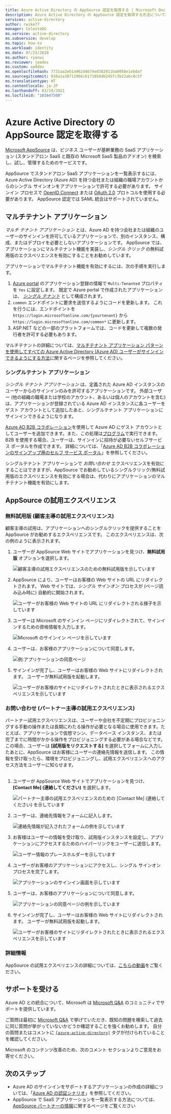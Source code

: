```yaml
---
title: Azure Active Directory の AppSource 認定を取得する | Microsoft Docs
description: Azure Active Directory の AppSource 認定を取得する方法について説明します。
services: active-directory
author: rwike77
manager: CelesteDG
ms.service: active-directory
ms.subservice: develop
ms.topic: how-to
ms.workload: identity
ms.date: 07/23/2020
ms.author: ryanwi
ms.reviewer: jeedes
ms.custom: aaddev
ms.openlocfilehash: 7731aa2eb1a962d4674ed382911ba0058e1ebdaf
ms.sourcegitcommit: 910a1a38711966cb171050db245fc3b22abc8c5f
ms.translationtype: HT
ms.contentlocale: ja-JP
ms.lasthandoff: 03/19/2021
ms.locfileid: "101647508"
---
```

# <a name="get-appsource-certified-for-azure-active-directory"></a>Azure Active Directory の AppSource 認定を取得する

[Microsoft AppSource](https://appsource.microsoft.com/) は、ビジネス ユーザーが基幹業務の SaaS アプリケーション (スタンドアロン SaaS と既存の Microsoft SaaS 製品のアドオン) を検索し、試し、管理するためのサービスです。

AppSource でスタンドアロン SaaS アプリケーションを一覧表示するには、Azure Active Directory (Azure AD) を持つ会社または組織の職場アカウントからのシングル サインオンをアプリケーションで許可する必要があります。 サインイン プロセスで [OpenID Connect](v2-protocols-oidc.md) または [OAuth 2.0](v2-oauth2-auth-code-flow.md) プロトコルを使用する必要があります。 AppSource 認定では SAML 統合はサポートされていません。

## <a name="multi-tenant-applications"></a>マルチテナント アプリケーション

*マルチ テナント アプリケーション* とは、Azure AD を持つ会社または組織のユーザーのサインインを許可しているアプリケーションで、別のインスタンス、構成、またはデプロイを必要としないアプリケーションです。 AppSource では、アプリケーションにマルチテナント機能を実装し、*シングル クリック* の無料試用版のエクスペリエンスを有効にすることをお勧めしています。

アプリケーションでマルチテナント機能を有効にするには、次の手順を実行します。
1. [Azure portal](https://portal.azure.com/#blade/Microsoft_AAD_IAM/ActiveDirectoryMenuBlade/RegisteredApps) のアプリケーション登録の情報で `Multi-Tenanted` プロパティを `Yes` に設定します。 既定で Azure portal で作成されたアプリケーションは、 *[シングル テナント](#single-tenant-applications)* として構成されます。
1. `common` エンドポイントに要求を送信するようにコードを更新します。 これを行うには、エンドポイントを `https://login.microsoftonline.com/{yourtenant}` から `https://login.microsoftonline.com/common*` に更新します。
1. ASP.NET などの一部のプラットフォームでは、コードを更新して複数の発行者を許可する必要もあります。

マルチテナントの詳細については、[マルチテナント アプリケーション パターンを使用してすべての Azure Active Directory (Azure AD) ユーザーがサインインできるようにする方法](howto-convert-app-to-be-multi-tenant.md)に関するページを参照してください。

### <a name="single-tenant-applications"></a>シングルテナント アプリケーション

*シングル テナント アプリケーション* は、定義された Azure AD インスタンスのユーザーからのサインインのみを許可するアプリケーションです。 外部ユーザー (他の組織の職場または学校のアカウント、あるいは個人のアカウントを含む) は、アプリケーションが登録されている Azure AD インスタンスに各ユーザーをゲスト アカウントとして追加したあと、シングルテナント アプリケーションにサインインできるようになります。 

[Azure AD B2B コラボレーション](../external-identities/what-is-b2b.md)を使用して Azure AD にゲスト アカウントとしてユーザーを追加できます。また、この処理は[プログラム](../../active-directory-b2c/code-samples.md)で実行できます。 B2B を使用する場合、ユーザーは、サインインに招待が必要ないセルフサービス ポータルを作成できます。 詳細については、「[Azure AD B2B コラボレーションのサインアップ用のセルフ サービス ポータル](../external-identities/self-service-portal.md)」を参照してください。

シングルテナント アプリケーションで *お問い合わせ* エクスペリエンスを有効にすることはできますが、AppSource でお勧めしているシングルクリック/無料試用版のエクスペリエンスを有効にする場合は、代わりにアプリケーションのマルチテナント機能を有効にします。

## <a name="appsource-trial-experiences"></a>AppSource の試用エクスペリエンス

### <a name="free-trial-customer-led-trial-experience"></a>無料試用版 (顧客主導の試用エクスペリエンス)

顧客主導の試用は、アプリケーションへのシングルクリックを提供することを AppSource がお勧めするエクスペリエンスです。 このエクスペリエンスは、次の例のように表示されます。

1.  ユーザーが AppSource Web サイトでアプリケーションを見つけ、**無料試用版** オプションを選択します。

    ![顧客主導の試用エクスペリエンスのための無料試用版を示しています](./media/active-directory-devhowto-appsource-certified/customer-led-trial-step1.png)

2.  AppSource により、ユーザーはお客様の Web サイトの URL にリダイレクトされます。 Web サイトでは、*シングル サインオン* プロセスが (ページ読み込み時に) 自動的に開始されます。

    ![ユーザーがお客様の Web サイトの URL にリダイレクトされる様子を示しています](./media/active-directory-devhowto-appsource-certified/customer-led-trial-step2.png)

3.  ユーザーは Microsoft のサインイン ページにリダイレクトされて、サインインするための資格情報を入力します。

    ![Microsoft のサインイン ページを示しています](./media/active-directory-devhowto-appsource-certified/customer-led-trial-step3.png)

4. ユーザーは、お客様のアプリケーションについて同意します。

    ![例:アプリケーションの同意ページ](./media/active-directory-devhowto-appsource-certified/customer-led-trial-step4.png)

5.  サインインが完了し、ユーザーはお客様の Web サイトにリダイレクトされます。  ユーザーが無料試用版を起動します。

    ![ユーザーがお客様のサイトにリダイレクトされたときに表示されるエクスペリエンスを示しています](./media/active-directory-devhowto-appsource-certified/customer-led-trial-step5.png)

### <a name="contact-me-partner-led-trial-experience"></a>お問い合わせ (パートナー主導の試用エクスペリエンス)

パートナー試用エクスペリエンスは、ユーザーや会社を不定期にプロビジョニングする手動の操作または長期にわたる操作が必要となる場合に使用できます。たとえば、アプリケーションで仮想マシン、データベース インスタンス、または完了までに時間がかかる操作をプロビジョニングする必要がある場合などです。 この場合、ユーザーは **[試用版をリクエストする]** を選択してフォームに入力したあとに、AppSource はお客様にユーザーの連絡先情報を送信します。 この情報を受け取ったら、環境をプロビジョニングし、試用エクスペリエンスへのアクセス方法をユーザーに知らせます。<br/><br/>

1. ユーザーが AppSource Web サイトでアプリケーションを見つけ、 **[Contact Me] (連絡してください)** を選択します。

    ![パートナー主導の試用エクスペリエンスのための [Contact Me] (連絡してください) を示しています](./media/active-directory-devhowto-appsource-certified/partner-led-trial-step1.png)

2. ユーザーは、連絡先情報をフォームに記入します。

    ![連絡先情報が記入されたフォームの例を示しています](./media/active-directory-devhowto-appsource-certified/partner-led-trial-step2.png)

3. お客様はユーザーの情報を受け取り、試用版インスタンスを設定し、アプリケーションにアクセスするためのハイパーリンクをユーザーに送信します。

    ![ユーザー情報のプレースホルダーを示しています](./media/active-directory-devhowto-appsource-certified/usercontact.png)

4. ユーザーがお客様のアプリケーションにアクセスし、シングル サインオン プロセスを完了します。

    ![アプリケーションのサインイン画面を示しています](./media/active-directory-devhowto-appsource-certified/partner-led-trial-step3.png)

5. ユーザーは、お客様のアプリケーションについて同意します。

    ![アプリケーションの同意ページの例を示しています](./media/active-directory-devhowto-appsource-certified/partner-led-trial-step4.png)

6. サインインが完了し、ユーザーはお客様の Web サイトにリダイレクトされます。 ユーザーが無料試用版を起動します。

    ![ユーザーがお客様のサイトにリダイレクトされたときに表示されるエクスペリエンスを示しています](./media/active-directory-devhowto-appsource-certified/customer-led-trial-step5.png)

### <a name="more-information"></a>詳細情報

AppSource の試用エクスペリエンスの詳細については、[こちらの動画](https://aka.ms/trialexperienceforwebapps)をご覧ください。 

## <a name="get-support"></a>サポートを受ける

Azure AD との統合について、Microsoft は [Microsoft Q&A](/answers/topics/azure-active-directory.html) のコミュニティでサポートを提供しています。

ご質問は最初に [Microsoft Q&A](/answers/topics/azure-active-directory.html) で挙げていただき、既知の問題を検索して過去に同じ質問が挙がっていないかどうか確認することを強くお勧めします。 自分の質問またはコメントに [`[azure-active-directory]`](/answers/topics/azure-active-directory.html) タグが付けられていることを確認してください。

Microsoft のコンテンツ改善のため、次のコメント セクションよりご意見をお寄せください。

## <a name="next-steps"></a>次のステップ

- Azure AD のサインインをサポートするアプリケーションの作成の詳細については、「[Azure AD の認証シナリオ](authentication-flows-app-scenarios.md)」を参照してください。
- AppSource で SaaS アプリケーションを一覧表示する方法については、[AppSource パートナーの情報](https://appsource.microsoft.com/partners)に関するページをご覧ください